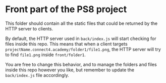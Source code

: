 # Front part of the PS8 project

This folder should contain all the static files that could be returned by the HTTP server to clients.

By default, the HTTP server used in `back/index.js` will start checking for files inside this repo.
This means that when a client targets `projectName.connect4.academy/folder1/file1.png`,
the HTTP server will try to find `file1.png` inside `front/folder1`.

You are free to change this behavior, and to manage the folders and files inside this repo however you like,
but remember to update the `back/index.js` file accordingly.